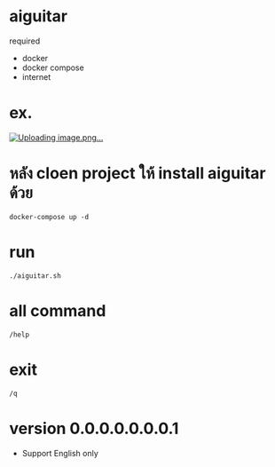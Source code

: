 # aiguitar

required
- docker
- docker compose
- internet

# ex.
[![Uploading image.png…]()](https://cdn.discordapp.com/attachments/811597552512139265/1209775108588179546/image.png?ex=65e825de&is=65d5b0de&hm=b546d71f274d4dc00c8c9eca78ff3a4f20af0f5b46144cd007ece46e3bbe5ece&)


# หลัง cloen project ให้ install aiguitar ด้วย

```docker-compose up -d```

# run

```./aiguitar.sh```

# all command
```/help```

# exit
```/q```


# version 0.0.0.0.0.0.0.1
- Support English only
